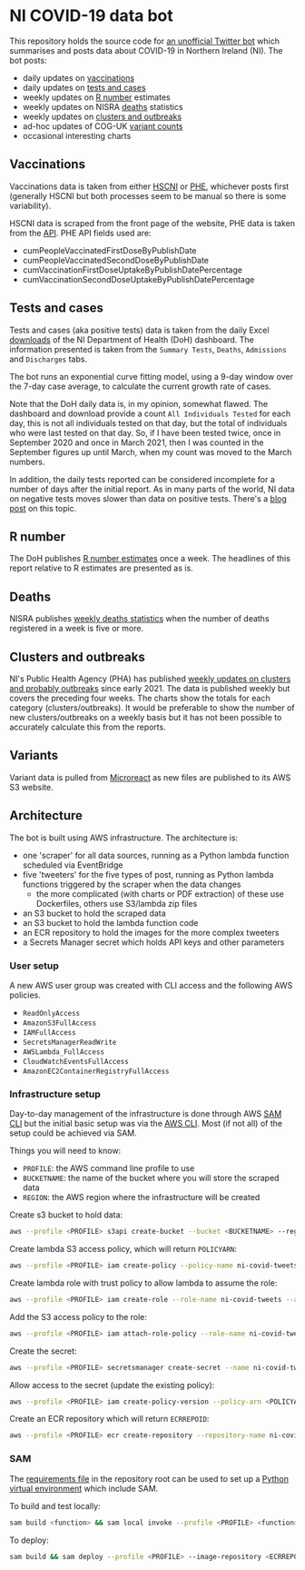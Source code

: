 # NI COVID-19 data bot

This repository holds the source code for [an unofficial Twitter bot](https://twitter.com/ni_covid19_data) which summarises and posts data about COVID-19 in Northern Ireland (NI). The bot posts:

* daily updates on [vaccinations](#vaccinations)
* daily updates on [tests and cases](#tests-and-cases)
* weekly updates on [R number](#r-number) estimates
* weekly updates on NISRA [deaths](#deaths) statistics
* weekly updates on [clusters and outbreaks](#clusters-and-outbreaks)
* ad-hoc updates of COG-UK [variant counts](#variants)
* occasional interesting charts

## Vaccinations

Vaccinations data is taken from either [HSCNI](https://covid-19.hscni.net/) or [PHE](https://coronavirus.data.gov.uk/), whichever posts first (generally HSCNI but both processes seem to be manual so there is some variability).

HSCNI data is scraped from the front page of the website, PHE data is taken from the [API](https://coronavirus.data.gov.uk/details/download). PHE API fields used are:

* cumPeopleVaccinatedFirstDoseByPublishDate
* cumPeopleVaccinatedSecondDoseByPublishDate
* cumVaccinationFirstDoseUptakeByPublishDatePercentage
* cumVaccinationSecondDoseUptakeByPublishDatePercentage

## Tests and cases

Tests and cases (aka positive tests) data is taken from the daily Excel [downloads](https://www.health-ni.gov.uk/articles/covid-19-daily-dashboard-updates) of the NI Department of Health (DoH) dashboard. The information presented is taken from the `Summary Tests`, `Deaths`, `Admissions` and `Discharges` tabs.

The bot runs an exponential curve fitting model, using a 9-day window over the 7-day case average, to calculate the current growth rate of cases.

Note that the DoH daily data is, in my opinion, somewhat flawed. The dashboard and download provide a count `All Individuals Tested` for each day, this is not all individuals tested on that day, but the total of individuals who were last tested on that day. So, if I have been tested twice, once in September 2020 and once in March 2021, then I was counted in the September figures up until March, when my count was moved to the March numbers.

In addition, the daily tests reported can be considered incomplete for a number of days after the initial report. As in many parts of the world, NI data on negative tests moves slower than data on positive tests. There's a [blog post](https://codeandnumbers.co.uk/data-dynamics-and-covid-19/) on this topic.

## R number

The DoH publishes [R number estimates](https://www.health-ni.gov.uk/R-Number) once a week. The headlines of this report relative to R estimates are presented as is.

## Deaths

NISRA publishes [weekly deaths statistics](https://www.nisra.gov.uk/publications/weekly-death-statistics-northern-ireland-2021) when the number of deaths registered in a week is five or more.

## Clusters and outbreaks

NI's Public Health Agency (PHA) has published [weekly updates on clusters and probably outbreaks](https://www.publichealth.hscni.net/publications/covid-19-clusteroutbreak-summary) since early 2021. The data is published weekly but covers the preceding four weeks. The charts show the totals for each category (clusters/outbreaks). It would be preferable to show the number of new clusters/outbreaks on a weekly basis but it has not been possible to accurately calculate this from the reports.

## Variants

Variant data is pulled from [Microreact](https://beta.microreact.org/) as new files are published to its AWS S3 website.

## Architecture

The bot is built using AWS infrastructure. The architecture is:

* one 'scraper' for all data sources, running as a Python lambda function scheduled via EventBridge
* five 'tweeters' for the five types of post, running as Python lambda functions triggered by the scraper when the data changes
    * the more complicated (with charts or PDF extraction) of these use Dockerfiles, others use S3/lambda zip files
* an S3 bucket to hold the scraped data
* an S3 bucket to hold the lambda function code
* an ECR repository to hold the images for the more complex tweeters
* a Secrets Manager secret which holds API keys and other parameters

### User setup

A new AWS user group was created with CLI access and the following AWS policies.

* `ReadOnlyAccess`
* `AmazonS3FullAccess`
* `IAMFullAccess`
* `SecretsManagerReadWrite`
* `AWSLambda_FullAccess`
* `CloudWatchEventsFullAccess`
* `AmazonEC2ContainerRegistryFullAccess`

### Infrastructure setup

Day-to-day management of the infrastructure is done through AWS [SAM CLI](https://aws.amazon.com/serverless/sam/) but the initial basic setup was via the [AWS CLI](https://aws.amazon.com/cli/). Most (if not all) of the setup could be achieved via SAM.

Things you will need to know:

* `PROFILE`: the AWS command line profile to use
* `BUCKETNAME`: the name of the bucket where you will store the scraped data
* `REGION`: the AWS region where the infrastructure will be created

Create s3 bucket to hold data:

```bash
aws --profile <PROFILE> s3api create-bucket --bucket <BUCKETNAME> --region <REGION> --create-bucket-configuration LocationConstraint=<REGION>
```

Create lambda S3 access policy, which will return `POLICYARN`:

```bash
aws --profile <PROFILE> iam create-policy --policy-name ni-covid-tweets-lambda --policy-document file://ni-covid-tweets-lambda-policy.json
```

Create lambda role with trust policy to allow lambda to assume the role:

```bash
aws --profile <PROFILE> iam create-role --role-name ni-covid-tweets --assume-role-policy-document file://ni-covid-tweets-lambda-trust-policy.json
```

Add the S3 access policy to the role:

```bash
aws --profile <PROFILE> iam attach-role-policy --role-name ni-covid-tweets --policy-arn <POLICYARN>
```

Create the secret:

```bash
aws --profile <PROFILE> secretsmanager create-secret --name ni-covid-tweets --secret-string `cat secrets.json`
```

Allow access to the secret (update the existing policy):

```bash
aws --profile <PROFILE> iam create-policy-version --policy-arn <POLICYARN> --policy-document file://../ni-covid-tweets-lambda-policy.json --set-as-default
```

Create an ECR repository which will return `ECRREPOID`:

```bash
aws --profile <PROFILE> ecr create-repository --repository-name ni-covid-tweets --image-tag-mutability IMMUTABLE --image-scanning-configuration scanOnPush=true
```

### SAM

The [requirements file](requirements.txt) in the repository root can be used to set up a [Python virtual environment](https://docs.python.org/3/tutorial/venv.html) which include SAM.

To build and test locally:

```bash
sam build <function> && sam local invoke --profile <PROFILE> <function> --event events/new-<event>.json
```

To deploy:

```bash
sam build && sam deploy --profile <PROFILE> --image-repository <ECRREPOID>.dkr.ecr.<REGION>.amazonaws.com/ni-covid-tweets
```
